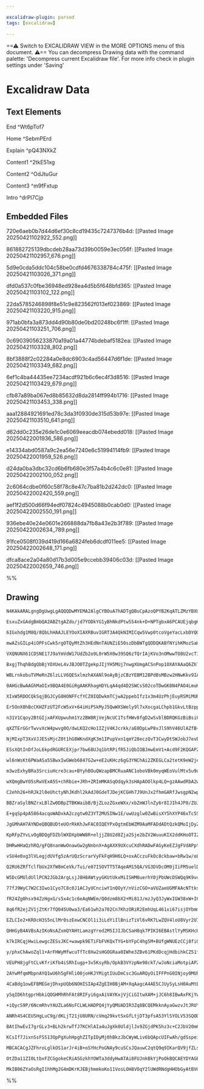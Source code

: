 ```yaml
---

excalidraw-plugin: parsed
tags: [excalidraw]

---
```

==⚠  Switch to EXCALIDRAW VIEW in the MORE OPTIONS menu of this document. ⚠== You can decompress Drawing data with the command palette: 'Decompress current Excalidraw file'. For more info check in plugin settings under 'Saving'


# Excalidraw Data

## Text Elements
End ^Wt6pTof7

Home ^SebmPErd

Explain ^pQ43NXkZ

Content1 ^2tkE51xg

Content2 ^OdJtuGur

Content3 ^m9fFxtup

Intro ^drPI7Cjp

## Embedded Files
720e6aeb0b7d44d6ef30c8cd19435c7247376b4d: [[Pasted Image 20250421102922_552.png]]

861882725139dbcdeb28aa73d39b0059e3ec056f: [[Pasted Image 20250421102957_676.png]]

5d9e0cda5ddc104c58be0cdfd4676338784c475f: [[Pasted Image 20250421103026_371.png]]

dfd0a537c0fbe36948ed928ea4d5b5f648bfd365: [[Pasted Image 20250421103102_122.png]]

22da5785246898f8e51c9e823562f013ef023869: [[Pasted Image 20250421103220_915.png]]

971ab0bfa3a873dd4d90b80de0bd20248bc6f1ff: [[Pasted Image 20250421103251_706.png]]

0c69039056233870a19a01a44774bdebaf5182ea: [[Pasted Image 20250421103328_802.png]]

8bf3888f2c02284a0e8dc6903c4ad56447d6f1de: [[Pasted Image 20250421103349_682.png]]

6ef1c4ba44435ee7234acdf921b6c6ec4f3d8516: [[Pasted Image 20250421103429_679.png]]

cfb87a89ba067ed8b85632d8da2814ff994b1716: [[Pasted Image 20250421103453_338.png]]

aaa12884921691ed78c3da3f0930de315d53b97e: [[Pasted Image 20250421103510_641.png]]

d62dd0c235e26de1c0e6069eeacdb074ebedd018: [[Pasted Image 20250422001936_586.png]]

e14334abd0587a9c2ea56e7240e6c51994114fb9: [[Pasted Image 20250422001959_526.png]]

d24da0ba3dbc32cd6b6fb680e3f57a4b4c6c0e81: [[Pasted Image 20250422002100_052.png]]

2c6064cdbe0f60c58f78c8e47c7ba81b2d242dc0: [[Pasted Image 20250422002420_559.png]]

aef1f2d500d66f94edf07824c4945088b0cab0d0: [[Pasted Image 20250422002550_191.png]]

936ebe40e24e0601e266888da7fb8a43e2b3f789: [[Pasted Image 20250422002634_789.png]]

91fce0508f039d419d166a6824feb6dcdf011ee5: [[Pasted Image 20250422002648_171.png]]

dfca8ace2a04a80d17b3d005e9ccebb39406c03d: [[Pasted Image 20250422002659_746.png]]

%%
## Drawing
```compressed-json
N4KAkARALgngDgUwgLgAQQQDwMYEMA2AlgCYBOuA7hADTgQBuCpAzoQPYB2KqATLZMzYBXUtiRoIACyhQ4zZAHoFAc0JRJQgEYA6bGwC2CgF7N6hbEcK4OCtptbErHALRY8RMpWdx8Q1TdIEfARcZgRmBShcZQUebQBObR4aOiCEfQQOKGZuAG1wMFAwYogSbggAFQARZwBhGABFAC0AZQAlAH0ARiFmAFUADgrlAFYAdQBNYhTiyFhEcsJ9aKR+

EsxuZxGAdgBmbQA2ABZtgAZdo/jd7YODkYG1yBhNkdPtw554nk+D+NPTgbxA6PCAUEjqbgHXZdbRnAY3AY8M48KFdEGSBCEZTSbi7HbaLpHAEDC48I7HbYjI4g6zKYLcU4g5hQUhsADWCFqbHwbFI5RZ1mYcFwgSyMxKmlw2DZylZQg4xC5PL5EgFHCFIsyUHFkAAZoR8PgWrB6RJBB4dRBmayOWNwZJuHwCgIWeyEMaYKb0OayiC5diOOEcmg0c

6IGxhdg1M8Q/8QbLhHAAJLEYOoXIAXRBuvIGRT3A4QkNIMICqw5Vwp0tcoVgeYacLxbDYQQ0zQPH+8RGPF2veBYcYLHYXHbgJBg9YnAAcpwxNwuud/jwRninbNSswqmkoK3uLqCGEQZphAqAKLBDJZNOZkFCODEXA7tuoLrbI7dy7Qy5vkFEDhsgsi3wX82GlXc0H3fBD2bKIoF6cpEAVUtlEtfVgnzCRtg7BADlwBBNFOTRtmII4jmIA4EF1XZT

mwAZsGILp4iOPFsCwk5rgOTQyMtZh3HEdNnTAUNZiE50szDbBWTgQDDQKABfNYihKMozSaHgAClcCOCYYAoDhdTGEYulqIxlAAMVOAAhZIQXmfjSmWZRVjDDY0C2SltDxd8V2+FERgONcShjVBnEJI5tBGIztm2LpX1i0ijkCyAwWICE0ChcLtiuQl4li74BmEkoMSxHE0GuGFAWim4RlyvF4gGakw1pL1GRgm1OW5Xl+XIdVhVFbUjylGUa0VTq

VXQNUNX61CDSNE17J9aYmVdW17UdZb2o9L0rW5X0w39SQ6zTQrIAjKVo3nOMwwTO8U2vcT1xzXA82fRtgLDUtiHLCRcC6asT2II6ZPe9cW2fBcBlOW4sKw8cmEnEdUCOWK4aHadZ34rpId2XKviJEtN23cDUEg6D12PeViHPdItXu2970fYnX3fMlsu/Rr1z/AC0DekCwOfUmEGWx94IkRDHA4FDswNBAMPQAYDixxEsKMnHiE0ej8J4AZcFwPZi

BxgjThqhBdgQbBjYOXUeL4vJBJO0TZgekpJIjYH5MUj7nwgXUmgACSnPop1OXAYAAaQ6ZhTgAGSnZQxkkP2jiES07MWRznPXVyQp2cKuihSKsdRXGQWCz5TgipXATeZisaBEEUrS1AoTiM4Yq6Gq8QBY50UxbFtTKqltHOJF7hi6HXn7ddmv41rQZWjrlW6wU+q1S1JWlG6FSVLrVR6qa1+lw0toW3alrat07VSh12w2t0T/KRb/r8Q6g3nEEzqj

WBLrnkobuTVMeRnZ6lzLLV6QESxlmzhAXANl9oAyBjzCBzYEBM12BPdBsMBzw2HNwKkv9IATmHDODgc4QzfC6J8SGBCNxbmCE+PcB4hZhgpmeC8tMgH0wfAwkMb4jLxCYl8A4MVfylm5qgXmYYeT80YVBZh88RZpggOLZCM10LexGMQeICAaIPk0cQbAC4jjYHuJoHR9FdQkWEVCXY8IGrYBOCMa2TJbZoHyCJB2XQxIgldtJJBsligKQKEpSAKl

0AHGcBwAAGhMaOIx9BQA4E0GiRgAAKRhagHDYLqA4qd4D2SWCsS02coTDwGK8N4PAO4LmuKXR0XxtDfg7NscpiJzgnAbmtdKeJGnUVsX8aiVxey9xKgPVAXlh67FHvCfOwjJ40kli1O+HId7jWgPvVeYpBqbxGqs5evVNRbLDGhOanpT4WmWQgK+TckpWgXg/M0Z9n4BjfiGD+kYLqxhof/O6nDjmgLlpI9cn1vroFwLsZ+tZXkSOQaDVB4MFafG

XIxW5RDOCQkSqjBGJCyG8HONFFcfYCZ0IQDwkmTCjwA2ppebIfz1x3m4UzPhjEuyRSMiMUR/5gZ8w5ALClMFFEIUyBLKWxyZZywgMQSxIcVzbAtrqMx6CmIDFbF8FVWliAjE0E444AxNCWPQSMG2BB+LuNmJ47xEkpLu0CZ7YF3syKWUwEIXU0ckwcHUkcAAalATAYxUl9FIMoLoABxPJCwJCFKcsUl4b4ym3CxkcZWMUOVhmCguX4SRux7DfAIl

Er5OnX0hBcCKHZFzUT2FcW5xV+64iHiPSkMyJ5QwWXSWely9l7xXocgaLChpb1GkvLtBzppH1OdtJ+lzrk314Jch53onl+mEC8+s78wyf0+S+K664fmALccAn2ALwFNmBVAisRxIWA2hUCkoYNuDkmOIMg4DxsFo0RpSDmJQ0UcBxfxRWFwApEhfcCwm9DiaC0pZTalHD91cMZuDPhrM8SMWYpy8RN7IDSN5bIsmt7YKi3QCoyWaiwHlG+HolpH5

n31V1Cqoy2BtGIjxAFXUpwuhm1Yz2BW8RjVejNcUC1TsfHWv8fgD2wSvblBDRQKGzBiBsi6KmL1+AqgtDZM4dSyhdRdCoLZfJ6cikghKeFbsyHc31XQbc9NUN3hUn8sxJibGLOFqbhlUt/w+lvBxlMkZtbB7hQbWPWZlIW1NUWe2i+Kyxr7IPkc8m/bdnReHbF3tj1Zrzp2hcyLVyumzuyxlyd8CX6IJfO88638vnxjlAAum/znqkdE5Ar60DcBG

qXZTErGGrTwvvXcW4pwvg0O/dwLKQ2cHo1IZjV4KJcrkk/aE0DpLwP8vJlS9hV46UlAZfB+ciHPz8NQ1IsR3KpGgWwxBFbeHBVi2Faoo+DX0DxBirgAi+rwW4HhLsYgJEtGEUhl9QixAOxkj1dgK2XRdTOObK4gSHjHiO2KAe3xNqwBBOKCE0o3sADyAArAAjgAWWjqeTJ+htgwA4BQOAFRo5NF2BwAAgtJPTEb0BRszusEb5wkhImfQVAbVICp1

NjMIxpT3XxVJJESsMjcZ0t1hG8WKndXgK3m1IPupVxn1qmY28eczQvT3CwyDtSWJobJ7evBLANO1m+7aOsVx95qP0Xdl6d618tO8eVl9cB0SsnXDB8irW7vnVd+bBurL0TunuaxWXJ7WoWrsayg4mrwWkdhXFPL943EYFXiFi4hGN5w7EodxjsxKiZ8rkZBthNMNvh/pQzMlzMPxXAO7sNDUeShYeW1XgVcElFEdFWl9R5QaK/HOH8fyPZbFnF+v

ESsXQtInDfJoL6kpdRGURCEXjpr7bw68UJq1btRPifR5JiQbIOBJmwEmV1+Acd9F2KQGAPZdRskwA0ZQllw0FIzjGty9w+wMUT27SWElCtwwuvAg2jSiINUAU3Yue7eMuuWUIBwnkzE6C1wSIBUEBYYNamuEygWTa+umekAM8xu2WNu6yduh8faOy1upu1BI6tBw+465ye0887Ubut8HuZyzu3uJQvu0K/uG6QeC4IeiYYe6YB6T0keSe0eoKMC2

wl6nWsKt6PWaASa5SBwxIwGWeb6847G2w+eE2uKHcz6gG3YNChAi2ZKEGLCa2tetK9eW2jeTKLM+2vwQuR2XK8hXeZ2PeuGLo12hGt2xG92EqeqVEAwMRuoPAFs+URwlYCAAwBi4+uwDiuAmqxwJw5E2mX0O+dscO9slq64yOJ+tqEm9q5QQgzgfQUSQgDQOOqSEwSY2wogpAcAtQ6kOOfs6kXALOv+hmLkkIFcvYuUr4WUPYb45SkBnwWMBIVCT

m3wzExhyBRa3SrciuHcre3cau+BYyhBOuQWzapBMCRuaANC1oboVBk0myqWEoVulMtx5u9urBBWLunBl8uWty1xHIHxAhkAQhiepW66ge1mEht0e60h2YR6neoSZ6P0AwKh16ahAgGhWuDmgIz6JhiMQIeer62KheIYAiAUFwHE5eYGleQREArCVM62zhMJYY22Tee2reXh/uXM8JEA3e1J8iV2/eQqSE4RDuD2EAFE2mDikoCUeIqCWEFwUoUqX

wXQmgBwYO5sRwVExA5S+chRbie+JRh+ZRImMKASqOdqyk3sHApAOOlkp4LQ+gzAAwdRbA2wmAvEHA2wSY+gGwgxBm0aRmkIQIhw7MWEOhwOcxuUIwBIOwOwbGCUqa64suxaJmZanmlaPmeBGuhx2u0yeuIWZx5BlxJuQ6tuzBcWjx9BzxjBdxFuY6AJHBeGXBPxc6nuC6gJEAwJx0ZWX8EJVWkh0JN4EeD2XWIKLWPG8eV6IJXWd6IY5I9mHEehh

C2ehh26+hRJk2l0eUhctyNhJKdhl2kAdJ0GdeTJDejKCGHh7J9UnJx2fhmGARfJwsgpN2wpQ+JQaEYp2ACq8IH28QkoNmrYeq2hUy2pD42shIkOAiRwmgcUce0OJqRR5q++pRLsJpb0p+hQ5+6Ap4bAvq0ccAbApw+gVQDOkcXYSRBwfsmAEKfpkaf+gZABiInkzMxssZkUSB64wUvYpwcQquJwJIHc/CZxyZ3SFcfw740IkUg2nFRU2ZdaAWxxx

BBZraSylBNZrxLBlZw0DBpZTBKWaibB/BjZLozZGxeWXx/xbZmWJlnZy6r8IJIh4JP8/ZUJtWj0cJ95pQiJYKDOKJ05aJ3WTMVwfOAiXwuJ3AQIZx36v684TEtixsUMaue5FeOG/JR5jhNK7lrhF5u2V5zGN5HeXlvJaVz5BGyiYR75eo4q3susv02sDUypvwXQrYLS2AX24KrGVwpwX0UlmquwmgT2HOAgMO/GQkKFRpaFx+ppYmlRZ+1REgLQ+

E+gqSp4pA5864acqoWADxkA2czgtw0Z3YT2MUSINw1E/uwUzglw0ZwBisXY5hXYP46xTc5SjSSIT2OpU+iZcloy96P1ZBFxqAVxC8VBAAxC1ZDcNbSU8dvBpTQRWdVY7nwV7rZX8TluZb8fctZYVj7vZX7j2ZuuIa5TVptiAvVoCoFWORWN/pOaoSeuocTH8ExNmqiiuSGB3LibFe2FCMyjoZSUtk+Q4VBgydlZACye4S3l+E9mrlycVY+aVWGDu

JgGMhAH7AYNDeQBQBUDteUOrRkKhJwFAC0IQEYPxOgtmEbWZM9AaMFADdADtQzkQMoIjDyZRLtQwEwFAOYAQE7ViK7VAG7D4kbbgKWEwJTQzadKQFiKWAQDrSrXrRrZaLgEIIHW0OEKbfxCyEIOlTyWHX7PJSGFmphRjmEsog0MxFOFEmyE0D/vyLrYxSFGcNGZ8KRN8BcB3FMgSVxZsOxgMI0lSPVEZDlIrM9UmblpQnEIrDVOygleUkxL5pru+

KpRFpZYvLvOgBDQgFDZblWXDXpbWW8R+eljjZ8U2d8Zja2Sje2bZV2WuuuKIX2ddKHoOTIZ5TNU1oobgLUP5Q2IFbOagDsHiHsEZGzQYSSf7jFcSS+H1lJUiLubYYEbnceaLWTRABLZeVLTlGPV3neR/adjIhdr3ptbrRIKeJgD4KHQMftJQPHareQ5Q6WIbVkCbWbbiGcbqFbTbfgHbbZI7c7a7cELqB7YON7e4H7S7fyEHRJCHWHaQBHSDCULy

DHRwHHaQzhRQ/gFQ8nanWwOnawGw2gNnbnX+AgAXX9UXcuCXdhRADwFAGyKeEZJgFVdAPpttQnY3c4KNlmkZIrFQodbJU8PUtGblCrAFL8H8LMS9TOuYYcHVESIXJSC0ovWMsvWFm2hQWveDVDS1bvTpdWQfZpYjT7CfdfTZRtefatJfbwROmfUCfjcIYTWIWuZALumLYehTceoowiTHj9FUL/dyQA78MxJFNrBFWVOxlzdA8xG8A1DjAg/uUg9X

vSU4e0xg3lVLegjdUVfg5zArUQzScrarVyFkFqH9H6LQ+oxACczuFkOc8ckbaw+bRw1w/oLbXgnwyrRI4I+7ZaKIz7fgN81I8zjI1kFQ+HV0x/NHf4GownRIDc2czo2nRnYY6gMY5ymY4XS+MXXNVhQtegFjsQOpHBCGiIHXe4x7ftd48uL45QvVAE5AQuFlNoArFSH3UmpSBbdE/OLcI0lCPFUmmFCuCk/9SvZk5U+vWslvTvdsvk/vRvfpfcYZ

Q2RU6ZRfTclfbUx2XfW8mCeVk/Tui/e07ISOVTT5TAqeAM15QA/VG3DVDcOM0jIiFM5uelDEUCFMgCALQecQxKJlTBmeTlTtrwvlW3js11iVQc7nUc+UAi1kHAj7pc3C+gHG1AAmx+Y85new5bVkNbW8zwx80rfw/7eUEIyI17QC0C6qNI2UbI4GPI5C+utC7HfgHQ7G0bVqOm2Qbo/o1m0Y6QDnRi+Y35ti1Y7i6Xd7PoPELqGZCrXeOSxNA3SM

W5DcGMUldUllPCN2JGb2ArgLsjJ8H8AWtyyGKUtUkxMiISHM0uerhY0jPbUWcDSWQq9K9vdDRvHK4Ogq4fVpUjUZajaq3cmZRqzU+wYBzq6CQ/c5ZVs/QOca+/aOea7gGZFa7s4zc+IBh2Oxtu4SbgmgDFGrlA664A2+KcJcPnNYYg0LatiLas2g+syG1Lf5IVT4ehoFZG+Sr63MFc6m7RTQ9rTxx21kHx49Jm6i1y6J7m9w7w0W18wI6W786jGI

77fJ9WyC7W2C3Iwo1Cyo7C8c0J1ACJyUCnciwY1nQOyY/nVizCGO+aVUZaeUGMFAAcNTtksoXRYux48uyFP1p5CiGcESCdRJZAb2JQo0rFISLcAFCiDe6Jc3GgfnJu0SACC0n8GcQcaK+k2pVk4wa+7k7KwOi8QjR7SciqzxAvNwRZRK2V+1iut2Xq72S5bB25Wgya9px9Eh2GnTaiZHUFeDB9f0sxGAwjCNs67h6YVNlMkiJQvjB9FR4rTRzXll

fR24Zg0hsx94ZzHgxG/s5x4c1c6eAqNWEm/Q0dzm8bX2+Mi81J/mzJyQ3JyWxIGW38xW+I6pxNDWy7HWxC9ycozC62wd2d01D2yi+Z4Oz4Zi3ezZyMNY/ixAFjswFjrqBwNHDjm0GwATggH0ANqcLUAMKQCGvoChx5w5MMVnFzjCC0scPcPZhBXMTEe9a+LxV4VcECGsePeZQXBFCAXsG8AIoXCK4PNGTlOgmxf5FN4WUDSDe1EV+WR7R+4V/DXL

8q6fR2ejZV1jZtKr7fQ045U0wa3/Ea61wh2a702Cn7KhzORiR2EmhUqL461xi67isjOYbmmcSlVSQt367R8t15Qxy+HtoCGdTEeG+x7t/YQoi+aEW+SRhKuRDwN9jRD2CMAgCiF9F0BbDhFDNoiEPRARG+PhK2MQGxsiS4ohfqcUR4qhZAOUTNbDw5xIBQOpEYJIFOAgDjrqHAJgLULUGMJgJIMsH7E0KkrgAu6TwGd52cPsOxtCB3eSMbGkz3el

EZLCIe2+KROcH3S5nLlMr0szEewCNCOl1i3iLdYiIlBnizTiVl6vRK7LwZQV4loU8Vyr2U7jRKxr5q2B88g5fV1B/q010NZwdjenTbktTR+hJhLe/9DEvxT+Dr9HWfSJ3pjHLjZRKE3rJZsLSW4Bsus/vZvCDm4xVRQ+vXDjhHwFLlVB8sfb2NvQwJJFV8xsX8vEGwA8AQg/kBAGxFOA4QTELKF3pqUGp6lYcyFQ0ojmEzTUMK47GxhoFnZNBYKX

QHHGyB4AVBsAzIKoNsAZxmQYAHtLamzgYred2M5IJIJbCSaH8qk7PIKI6EBAstlYyMSKHcHzjkht+xaI6jzwrT88jIgvLXPsBiJTJBkH1REN3WM5S9n2ayH9sUwV5P9v2RTErqUy1Zo0KuLZUDsZXA668/+SjaDsHhJpSEhyHlUAV5XAFgp1IUA3rgA3Yz/B4QdwCTuuTw7jJJm43H9NA2wYkgJ8CzVKlG2WYnlGSOA1bhs3wFsQBERA7pjyXD6H

k7kIRCqjHwiLewgcZESsJKC+wawpk9ETiFbFVKQxTYG+bYFpC4hg5M+BUfgWNUEzCCj8fiOvuILh4dByQCAZwHjjYB4gOgcAInm0G2ApEC6BOYnkrTcbaCyenOfDmxhZZeFewAI84L8EZaJQ0Cy4UiBmkAzkhYuKBXdvGX8jwgewzEEkO4NP4sspkJIT7OxiVxitiy6lZ/sr0f66UIhL/estr0A7q94ha9GrkVjq731UhAAmDkAJa4uFyachNDj0

y/phxChAwoZql1+ArFHWyMfwcuTfTc0Xw2sHGOGRaa0IWhe3ZBv61PKdDcqjHdbihkCZ51fCHIwYYQ3lFlUB8lVSgWRjBxJU8+OiHJDRHuC6g2qKqE4KxElAFRNACfMkAnwth7CDSVfSajX3QpAR6+oSb2PgH6LKBo4FQBoLsHoAcBdgtQSQBMDDjOAxg6kWQTkBJ7s5/8qAM4GMSwhnVooiIQEDe3TSpdYQo2Q1IxCwhkcHB3SNAkBisL5xoQUx

VEUPH8jgFtCLvKfriKfb4iSRhIugp+3v5KsyRb/OpkB3VYzpNe98ckT/wJoNciaMotpiAPZGIczeMCaODyKZAwCdCA2dBCH1qGOge4tQ8UbWKqQIivWc3RZtR295YClRgVXAWyWQzxV+hPKDAZH3IGGiJhFYSiBDgT4VJyIVsJiK2FYxp5jElwd8MSAIh4ACIxfd0ZX3NTV8IAtfMQXZ3moN90APICoM4C9QwAhAtQKoMKBaBdA2QLQMYKQCaBVA

2AYwMfqmMbpnAYQ1wU6h5gFHli00joHKJYMigtIUuDmCsc3GuARQyOiIFFPnG0INjoy0MUkG+FsTp41cj7aXjcSV4P8exivAkfJPeITip0VI6rqpNpG/96Rp0NIcTWa6k1WRHTBcaby/oE5VxyeDDjeXuANQxs4DLdKYNFEblcUHYaEHsSwQgYzxXvDKj72wHXiuhqo/bOqIfEENzseovvC+PGGikJUIVQvkSFT5HAdEOhFqiiD5ypE9YP5LSGbB

4CaBdg1owEFBMEGejDhxpUQb6NOHISIAp4ZgEIH0BjAM+XqAagcA4AE5CJUySyLsH0AuMtB4/aGtnGomeQP0VadjBYTmKvBEglwMjmqmhBfANRcXY4BXBd4xEGoiUBWBqIy6DxEg1EJEBcBp6vAahhuDJniJy5KT+xCk8IcEMiGv8YhFIuIdU2pGaS8axWRptOOaaQlDJgbNkaa1655CYEU4CyXCmJhSiS+IVR1mFCQGOhDUFwIDOgPPE+TLxHQ/

ySqID6htgprHbkiQOGHMhRhFAt8RIFyi6gxAiVAYKxjVjCiGItwXAM+jJC6h8IBwAxFKjYwtUEAbWBCnxg9EwSvRcEn0WaTRx4tKpUAbAH7BxxVAsc+gNgEcEkAHACcXqNgE0GwAdB4g6kfQFDk2ofDepaYvQbdXYyT5xpr4Mbkvy3THBGkRILcZgj2AoguJxwGEMl1d6QwdglIBsYkCpCYFCQ2sUZu2JklRZTpdZc6cSMumkiHc/7G+rdOA6jiv

+iQycS9P/6NcmRhvYAUZLa6NsFCLWLHADPQ4jYyQMUADIR3Zq8BCQEMkknAyaGwzvJtJRUYjN643jUZ949GfLV1GkDgiUfMYSKiNESApUeAHWGIB4CVgki/2V8LlOL7GwEAjAsQJoFymOY1S5wCkaNQ5kCZYJ8E8qYhP5n+jygJEBoBUAOBhwpwekLJKQH0B44zIBOPHFjlIAtAWgY/QINgCiBG5PGNPFlvrPJIkhhEbwOYnGiBBRQsokxC9lxOX

ANRh4S4CEUSHgLuC9g/dKLjT21jU8URN/cVmq29kvtSxGfLtjDT3pfsA53YlSYOLV53SQOD07BTr2el69XpBvVpkb0Tkm8fpSHVJOnPRJMwk0XcfyP5EdZRN1wRHMwllHElAgyQpc1oZgJWa+9tR1cqWtrASYhS9mDcphH6Mxw1F2qhAA4GMC9SkBTgWOEYOqHoAUAvUuAOALTO5Ek8r5N8jJnfNygxkakVIN8PnB2CMs+JSQelnS3OrLTf5NUcK

BAtIhwEvI7grGLv3+BLh2krwTfJ7KCHlAIa4uJgXk0UldjlJx9ZGjdPK5hz3c+C2JbV20m6sY5M496ZkLfo5DtRv03AA0FoV9d5wmIx6hUKclVCIYhcl8CUKMhkcPJykebnwsW4CK/JVcgKSjKY5oytuWonbpIrkTSKy6ZAVJG0VqA451OJQHqTG08ZuSkgSaT4OSSSoppIC5Q9Eb8Bxhuz/gyMLiUxBZZdguwm/MBXTyzJ3tF+AQo6R2JOmILQl

KCsIf7JixnSsFSS13OpPgXuhHpghZITpIDyMj0hBkzJbCWyWLiv6bQApcUIFwAh/gdSspeijQBUhKlRkYURCuaGe9GlF45pVeNaXIy8Bn4MKvcHEX+Fel+3ZNhAHdSuhjuAnIlSStZDMMLu4na7lADzbvMYVnzKAFWxQmKdX0ynQFu92gCfca+33Btr92baqMAeFKrIFSppAg8zO3AdFhD2Haa5oe8kcAA9BgRwA4AxoRmNwCUjQAMQBtJ7n9TWA

MBCACACgJZFhroLglkOS1arJr4iB+oSYHcPoGNAy9cuSCsJQauwC2qtQ9q9IKarQV9jfZLsT1VkG9VE9oh3/d1UGqgAhqnVI4hJTatIB2qHVMaqygQoqZwTI1Ia9HkQpSHpqE1Xqh1Vjj0lrlc1ia9IGZFeaMrAGEavNcGodXlqWGl3CoSWvzXpA6GrKt2sI3FDNra16QdVaQBZUJq2AFADEFkU7zdqo1Dqw7sQAZyDrh1IQWqrOq7Ueqa1E69ID

OtZDa11ZI0LtbxFZCGgokeCRiASGzkhYOWTa3ddyHwATAi8FUJnkBkYjPoOkBQCAEYDYAGBNVA4AgDnQZCHAYeuLcdZmoQTQorQkgEUGMogCygSATzR0L/Ag3R1iAxoBAMcJ+pwaSABONgF9EO4vZgg541DearQAY5LI3Ib2EGklAAAKEwdQHznGFqNVGiuCMAACUlodOsoCLAihygpG3ABRuohUaewjIXgDxuBoRQmNmFcdcmoQCFrvanAP+gzW

MkIB06ZYaOsRgI1hhMg2G4mDKrKJEBjhmmkoKo11VosLOH8VOqY2lUWdRNdgHHObGyAtBVGcAdDZhtUaaAcNXvGBNfMICMAKgb6/AB+rVms5uswQdzeih8S9BA6+gCoB8J6VhTG5PJUICyvc2ebvNKOOSOADRwlNggaYYAClrkhAA===
```
%%
